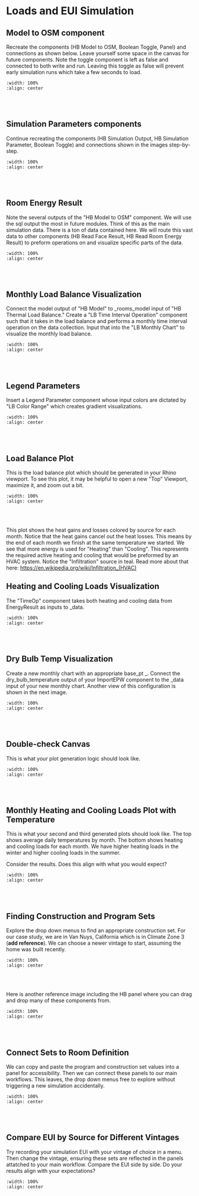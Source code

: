 # Loads and EUI Simulation

## Model to OSM component
Recreate the components (HB Model to OSM, Boolean Toggle, Panel) and connections as shown below. Leave yourself some space in the canvas for future components. Note the toggle component is left as false and connected to both write and run. Leaving this toggle as false will prevent early simulation runs which take a few seconds to load. 

```{image} ../_static/sim1/sim1_1.png
:width: 100%
:align: center
```
<br/><br/>

## Simulation Parameters components
Continue recreating the components (HB Simulation Output, HB Simulation Parameter, Boolean Toggle) and connections shown in the images step-by-step.
```{image} ../_static/sim1/sim1_2.png
:width: 100%
:align: center
```
<br/><br/>

## Room Energy Result
Note the several outputs of the "HB Model to OSM" component. We will use the sql output the most in future modules. Think of this as the main simulation data. There is a ton of data contained here. We will route this vast data to other components (HB Read Face Result, HB Read Room Energy Result) to preform operations on and visualize specific parts of the data.

```{image} ../_static/sim1/sim1_3.png
:width: 100%
:align: center
```
<br/><br/>

## Monthly Load Balance Visualization
Connect the model output of "HB Model" to _rooms_model input of "HB Thermal Load Balance." Create a "LB Time Interval Operation" component such that it takes in the load balance and performs a monthly time interval operation on the data collection. Input that into the "LB Monthly Chart" to visualize the monthly load balance. 

```{image} ../_static/sim1/sim1_4.png
:width: 100%
:align: center
```
<br/><br/>

## Legend Parameters
Insert a Legend Parameter component whose input colors are dictated by "LB Color Range" which creates gradient visualizations.
```{image} ../_static/sim1/sim1_5.png
:width: 100%
:align: center
```
<br/><br/>

## Load Balance Plot
This is the load balance plot which should be generated in your Rhino viewport. To see this plot, it may be helpful to open a new "Top" Viewport, maximize it, and zoom out a bit.

```{image} ../_static/sim1/sim1_6.png
:width: 100%
:align: center
```
<br/><br/>

This plot shows the heat gains and losses colored by source for each month. Notice that the heat gains cancel out the heat losses. This means by the end of each month we finish at the same temperature we started. We see that more energy is used for "Heating" than "Cooling". This represents the required active heating and cooling that would be preformed by an HVAC system. Notice the "Infiltration" source in teal. Read more about that here: https://en.wikipedia.org/wiki/Infiltration_(HVAC)

## Heating and Cooling Loads Visualization
The "TimeOp" component takes both heating and cooling data from EnergyResult as inputs to _data.

```{image} ../_static/sim1/sim1_7.png
:width: 100%
:align: center
```
<br/><br/>

## Dry Bulb Temp Visualization
Create a new monthly chart with an appropriate base_pt _. Connect the dry_bulb_temperature output of your ImportEPW component to the _data input of your new monthly chart. Another view of this configuration is shown in the next image.

```{image} ../_static/sim1/sim1_8.png
:width: 100%
:align: center
```
<br/><br/>

## Double-check Canvas
This is what your plot generation logic should look like.

```{image} ../_static/sim1/sim1_9.png
:width: 100%
:align: center
```
<br/><br/>

## Monthly Heating and Cooling Loads Plot with Temperature
This is what your second and third generated plots should look like. The top shows average daily temperatures by month. The bottom shows heating and cooling loads for each month. We have higher heating loads in the winter and higher cooling loads in the summer. 

Consider the results. Does this align with what you would expect?

```{image} ../_static/sim1/sim1_10.png
:width: 100%
:align: center
```
<br/><br/>

## Finding Construction and Program Sets
Explore the drop down menus to find an appropriate construction set. For our case study, we are in Van Nuys, California which is in Climate Zone 3 (**add reference**). We can choose a newer vintage to start, assuming the home was built recently.

```{image} ../_static/sim1/sim1_11.png
:width: 100%
:align: center
```
<br/><br/>

Here is another reference image including the HB panel where you can drag and drop many of these components from.

```{image} ../_static/sim1/sim1_12.png
:width: 100%
:align: center
```
<br/><br/>

## Connect Sets to Room Definition
We can copy and paste the program and construction set values into a panel for accessibility. Then we can connect these panels to our main workflows. This leaves, the drop down menus free to explore without triggering a new simulation accidentally.

```{image} ../_static/sim1/sim1_13.png
:width: 100%
:align: center
```
<br/><br/>

## Compare EUI by Source for Different Vintages
Try recording your simulation EUI with your vintage of choice in a menu. Then change the vintage, ensuring these sets are reflected in the panels attatched  to your main workflow. Compare the EUI side by side. Do your results align with your expectations? 

```{image} ../_static/sim1/sim1_14.png
:width: 100%
:align: center
```
<br/><br/>
